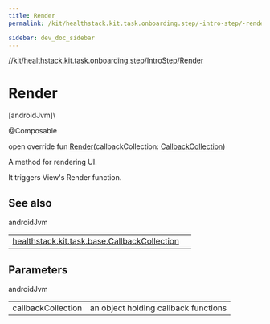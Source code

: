 ```yaml
---
title: Render
permalink: /kit/healthstack.kit.task.onboarding.step/-intro-step/-render.html

sidebar: dev_doc_sidebar
---
```

//[kit](../../../kit.html)/[healthstack.kit.task.onboarding.step](../index.html)/[IntroStep](index.html)/[Render](-render.html)



# Render



[androidJvm]\




@Composable



open override fun [Render](-render.html)(callbackCollection: [CallbackCollection](../../healthstack.kit.task.base/-callback-collection/index.html))



A method for rendering UI.



It triggers View's Render function.



## See also


androidJvm

| | |
|---|---|
| [healthstack.kit.task.base.CallbackCollection](../../healthstack.kit.task.base/-callback-collection/index.html) |  |



## Parameters


androidJvm

| | |
|---|---|
| callbackCollection | an object holding callback functions |




